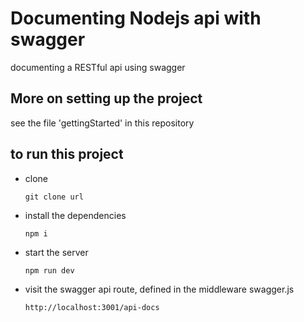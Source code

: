 # Documenting Nodejs api with swagger

documenting a RESTful api using swagger

## More on setting up the project 

see the file 'gettingStarted' in this repository

## to run this project

- clone 

  `git clone url`

- install the dependencies 

  `npm i`

- start the server

  `npm run dev`

- visit the swagger api route, defined in the middleware swagger.js

  `http://localhost:3001/api-docs`
  
